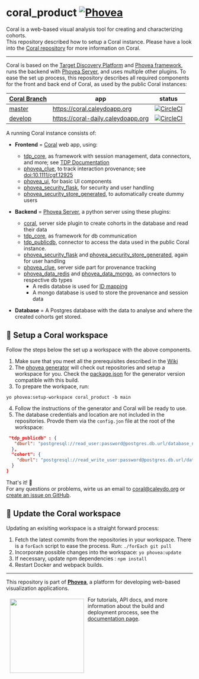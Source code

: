 coral_product [![Phovea][phovea-image]][phovea-url]
=====================

Coral is a web-based visual analysis tool for creating and characterizing cohorts.  
This repository described how to setup a Coral instance. Please have a look into the [Coral repository](https://github.com/Caleydo/coral) for more information on Coral.

---

Coral is based on the [Target Discovery Platform](https://github.com/datavisyn/tdp_core) and [Phovea framework](http://phovea.caleydo.org/), runs the backend with [Phovea Server](https://github.com/phovea/phovea_server), and uses multiple other plugins.
To ease the set up process, this repository describes all required components for the front and back end of Coral, as used by the public Coral instances:

| [Coral Branch](https://github.com/Caleydo/coral/branches)          | app                                          | status   |
|-----------------------|----------------------------------------------|----------|
| [master](https://github.com/Caleydo/coral)                | https://coral.caleydoapp.org                 | [![CircleCI](https://circleci.com/gh/Caleydo/coral_product.svg?style=svg)](https://circleci.com/gh/Caleydo/coral_product)  |
| [develop](https://github.com/Caleydo/coral/tree/develop)               | https://coral-daily.caleydoapp.org           | [![CircleCI](https://circleci.com/gh/Caleydo/coral_product/tree/develop.svg?style=svg)](https://circleci.com/gh/Caleydo/coral_product?branch=develop)  |

A running Coral instance consists of:

* **Frontend** = [Coral](https://github.com/Caleydo/coral) web app, using:
  * [tdp_core](https://github.com/datavisyn/tdp_core/), as framework with session management, data connectors, and more; see [TDP Documentation](https://wiki.datavisyn.io/tdp/tdp-documentation)
  * [phovea_clue](https://github.com/phovea/phovea_clue), to track interaction provenance; see [doi:10.1111/cgf.12925](https://dx.doi.org/10.1111/cgf.12925)
  * [phovea_ui](https://github.com/phovea/phovea_ui), for basic UI components
  * [phovea_security_flask](https://github.com/phovea/phovea_security_flask), for security and user handling
  * [phovea_security_store_generated](https://github.com/datavisyn/phovea_security_store_generated), to automatically create dummy users

* **Backend** = [Phovea Server](https://github.com/phovea/phovea_server), a python server using these plugins:
  * [coral](https://github.com/Caleydo/coral), server side plugin to create cohorts in the database and read their data
  * [tdp_core](https://github.com/datavisyn/tdp_core/), as framework for db communication
  * [tdp_publicdb](https://github.com/Caleydo/tdp_publicdb), connector to access the data used in the public Coral instance.
  * [phovea_security_flask](https://github.com/phovea/phovea_security_flask) and [phovea_security_store_generated](https://github.com/datavisyn/phovea_security_store_generated), again for user handling
  * [phovea_clue](https://github.com/phovea/phovea_clue), server side part for provenance tracking
  * [phovea_data_redis](https://github.com/phovea/phovea_data_redis/) and [phovea_data_mongo](https://github.com/phovea/phovea_data_mongo/), as connectors to respective db types
    * A redis databse  is used for [ID mapping](https://wiki.datavisyn.io/tdp/tdp-documentation#id-management-and-id-mapping)
    * A mongo database is used to store the provenance and session data

* **Database** = A Postgres database with the data to analyse and where the created cohorts get stored.

:wrench: Setup a Coral workspace
------------

Follow the steps below the set up a workspace with the above components.

1. Make sure that you meet all the prerequisites described in the [Wiki](https://wiki.datavisyn.io/phovea/development/workspace/general-prerequisites)
2. The [phovea generator](https://wiki.datavisyn.io/phovea/fundamentals/phovea-yeoman-generator) will check out repositories and setup a workspace for you. Check the [package.json](package.json) for the generator version compatible with this build.
3. To prepare the workpace, run:
  ```
  yo phovea:setup-workspace coral_product -b main
  ```
4. Follow the instructions of the generator and Coral will be ready to use.
5. The database credentials and location are not included in the repositories. Provde them via the `config.jon` file at the root of the workspace:

```json
 "tdp_publicdb" : {
   "dburl": "postgresql://read_user:password@postgres.db.url/database_name"
  },
  "cohort": {
    "dburl": "postgresql://read_write_user:password@postgres.db.url/database_name"
  }
}
```

That's it! 🎉  
For any questions or problems, wirte us an email to coral@caleydo.org or [create an issue on GitHub](https://github.com/Caleydo/coral/issues).

:arrow_up_small: Update the Coral workspace
------------

Updating an exisiting workspace is a straight forward process:

1. Fetch the latest commits from the repositories in your workspace. There is a `forEach` script to ease the process. Run: `./forEach git pull`
2. Incorporate possible changes into the workspace: `yo phovea:update`
3. If necessary, update npm dependencies : `npm install`
4. Restart Docker and webpack builds.

***

This repository is part of **[Phovea](http://phovea.caleydo.org/)**, a platform for developing web-based visualization applications.

<a href="https://caleydo.org"><img src="http://caleydo.org/assets/images/logos/caleydo.svg" align="left" width="200px" hspace="10" vspace="6"></a>
For tutorials, API docs, and more information about the build and deployment process, see the [documentation page](http://phovea.caleydo.org).


[phovea-image]: https://img.shields.io/badge/Phovea-Product-FABC15.svg
[phovea-url]: https://phovea.caleydo.org
[npm-image]: https://badge.fury.io/js/coral_product.svg
[npm-url]: https://npmjs.org/package/coral_product
